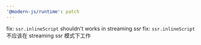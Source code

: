 ```yaml
---
'@modern-js/runtime': patch
---
```


fix: `ssr.inlineScript` shouldn't works in streaming ssr
fix: `ssr.inlineScript` 不应该在 streaming ssr 模式下工作
